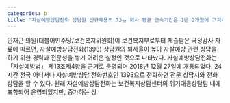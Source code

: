 ```yaml
---
categories: b
title: "자살예방상담전화 상담원 신규채용의 73는 퇴사 평균 근속기간은 1년 2개월에 그쳐왜"
---
```

인재근 의원(더불어민주당/보건복지위원회)이 보건복지부로부터 제출받은 국정감사 자료에 따르면, 자살예방상담전화(1393) 상담원의 퇴사율이 높아 자살예방 관련 상담을 하기 위한 경력과 전문성을 쌓기 어려운 실정인 것으로 나타났다. 자살예방상담전화는 「자살예방법」 제13조제4항을 근거로 운영되며 2018년 12월 27일에 개통되었다. 24시간 전국 어디서나 자살예방상담 전화번호인 1393으로 전화하면 전문 상담사와 전화 상담을 할 수 있다. 원래 자살예방상담전화는 보건복지상담센터의 위기대응상담팀 내에 포함되어 운영되었지만, 증가하는 상